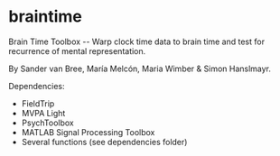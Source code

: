 # braintime
Brain Time Toolbox -- 
Warp clock time data to brain time and test for recurrence of mental representation.

By Sander van Bree, María Melcón, Maria Wimber & Simon Hanslmayr.

Dependencies:
- FieldTrip
- MVPA Light
- PsychToolbox
- MATLAB Signal Processing Toolbox
- Several functions (see dependencies folder)
